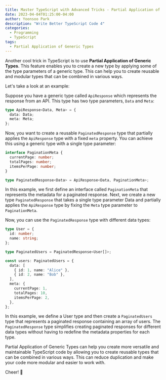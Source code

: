 ```yaml
---
title: Master TypeScript with Advanced Tricks - Partial Application of Generic Types
date: 2023-04-04T01:25:00-04:00
author: Yoonsoo Park
description: "Write Better TypeScript Code 4"
categories:
  - Programming
  - TypeScript
tags:
  - Partial Application of Generic Types
---
```


Another cool trick in TypeScript is to use **Partial Application of Generic Types**. This feature enables you to create a new type by applying some of the type parameters of a generic type. This can help you to create reusable and modular types that can be combined in various ways.

Let's take a look at an example:

Suppose you have a generic type called `ApiResponse` which represents the response from an API. This type has two type parameters, `Data` and `Meta`:

```typescript
type ApiResponse<Data, Meta> = {
  data: Data;
  meta: Meta;
};
```

Now, you want to create a reusable `PaginatedResponse` type that partially applies the `ApiResponse` type with a fixed `meta` property. You can achieve this using a generic type with a single type parameter:

```typescript
interface PaginationMeta {
  currentPage: number;
  totalPages: number;
  itemsPerPage: number;
}

type PaginatedResponse<Data> = ApiResponse<Data, PaginationMeta>;
```

In this example, we first define an interface called `PaginationMeta` that represents the metadata for a paginated response. Next, we create a new type `PaginatedResponse` that takes a single type parameter Data and partially applies the `ApiResponse` type by fixing the `Meta` type parameter to `PaginationMeta`.

Now, you can use the `PaginatedResponse` type with different data types:

```typescript
type User = {
  id: number;
  name: string;
};

type PaginatedUsers = PaginatedResponse<User[]>;

const users: PaginatedUsers = {
  data: [
    { id: 1, name: "Alice" },
    { id: 2, name: "Bob" },
  ],
  meta: {
    currentPage: 1,
    totalPages: 10,
    itemsPerPage: 2,
  },
};
```

In this example, we define a User type and then create a `PaginatedUsers` type that represents a paginated response containing an array of users. The `PaginatedResponse` type simplifies creating paginated responses for different data types without having to redefine the metadata properties for each type.

Partial Application of Generic Types can help you create more versatile and maintainable TypeScript code by allowing you to create reusable types that can be combined in various ways. This can reduce duplication and make your code more modular and easier to work with.

Cheer! 🍺
